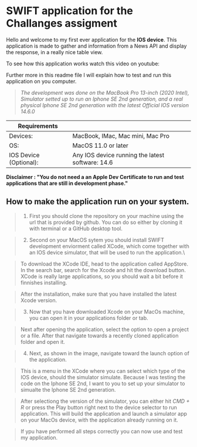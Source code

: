 # SWIFT application for the Challanges assigment


Hello and welcome to my first ever application for the __IOS device__. 
This application is made to gather and information from a News API and display the response, 
in a really nice table view. 

To see how this application works watch this video on youtube: 


Further more in this readme file I will explain how to test and run this application on you computer.

> *The development was done on the MacBook Pro 13-inch (2020 Intel), 
> Simulator setted up to run an Iphone SE 2nd generation, and a real physical 
> Iphone SE 2nd generation with the latest Official IOS version 14.6.0*

| Requirements| |
| ----------- | ----------- |
| Devices:     | MacBook, IMac, Mac mini, Mac Pro |
| OS:  | MacOS 11.0 or later  |
|IOS Device (Optional):| Any IOS device running the latest software: 14.6 |


__Disclaimer : "You do not need a an Apple Dev Certificate to run and test applications that are still in development phase."__

## How to make the application run on your system. 

> 1. First you should clone the repository on your machine using the url that is provided by github.
> You can do so either by cloning it with terminal or a GitHub desktop tool. 

> 2. Second on your MacOS sytem you should install SWIFT development enviorment called XCode, which come 
> together with an IOS device simulator, that will be used to run the application.\

> To download the XCode IDE, head to the application called AppStore. In the search bar, search for the Xcode 
> and hit the download button. XCode is really large applications, so you should wait a bit before it finnishes installing. 

> After the installation, make sure that you have installed the latest Xcode version.

> 3. Now that you have downloaded Xcode on your MacOs machine, you can open it in your applications folder or tab.

> Next after opening the application, select the option to open a project or a file. 
> After that navigate towards a recently cloned application folder and open it.

> 4. Next, as shown in the image, navigate toward the launch option of the application.

>This is a menu in the XCode where you can select which type of the IOS device, should the simulator simulate.
>Because I was testing the code on the Iphone SE 2nd, I want to you to set up your simulator to simualte the
>Iphone SE 2nd generation. 

>After selectiong the version of the simulator, you can either hit *CMD + R* or press the Play button right next to the 
>device selector to run application. This will build the application and launch a simulator app on your MacOs device, 
>with the application already running on it. 

>If ypu have performed all steps correctly you can now use and test my application. 

